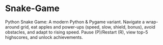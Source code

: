 # Snake-Game
Python Snake Game: A modern Python &amp; Pygame variant. Navigate a wrap-around grid, eat apples and power-ups (speed, slow, shield, bonus), avoid obstacles, and adapt to rising speed. Pause (P)/Restart (R), view top-5 highscores, and unlock achievements.
